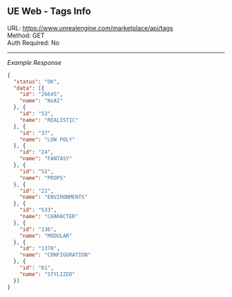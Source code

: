 ## UE Web - Tags Info

URL: https://www.unrealengine.com/marketplace/api/tags \
Method: GET \
Auth Required: No

---

_Example Response_

```json
{
  "status": "OK",
  "data": [{
    "id": "26645",
    "name": "NoAI"
  }, {
    "id": "53",
    "name": "REALISTIC"
  }, {
    "id": "37",
    "name": "LOW POLY"
  }, {
    "id": "24",
    "name": "FANTASY"
  }, {
    "id": "52",
    "name": "PROPS"
  }, {
    "id": "22",
    "name": "ENVIRONMENTS"
  }, {
    "id": "533",
    "name": "CHARACTER"
  }, {
    "id": "136",
    "name": "MODULAR"
  }, {
    "id": "1370",
    "name": "CONFIGURATION"
  }, {
    "id": "61",
    "name": "STYLIZED"
  }]
}
```